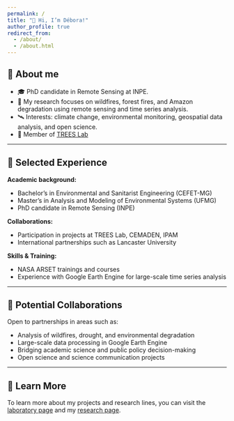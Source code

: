 ```yaml
---
permalink: /
title: "👋 Hi, I’m Débora!"
author_profile: true
redirect_from: 
  - /about/
  - /about.html
---
```


## 🧭 About me
- 🎓 PhD candidate in Remote Sensing at INPE.
- 🌱 My research focuses on wildfires, forest fires, and Amazon degradation using remote sensing and time series analysis.
- 🛰️ Interests: climate change, environmental monitoring, geospatial data analysis, and open science.
- 🌳 Member of [TREES Lab](https://www.treeslab.org)

---

## 🔎 Selected Experience

**Academic background:**  
- Bachelor’s in Environmental and Sanitarist Engineering (CEFET-MG)
- Master’s in Analysis and Modeling of Environmental Systems (UFMG)
- PhD candidate in Remote Sensing (INPE)

**Collaborations:**  
- Participation in projects at TREES Lab, CEMADEN, IPAM  
- International partnerships such as Lancaster University  

**Skills & Training:**  
- NASA ARSET trainings and courses  
- Experience with Google Earth Engine for large-scale time series analysis  

---

## 🤝 Potential Collaborations

Open to partnerships in areas such as:  

- Analysis of wildfires, drought, and environmental degradation  
- Large-scale data processing in Google Earth Engine  
- Bridging academic science and public policy decision-making  
- Open science and science communication projects  

---

## 📂 Learn More

To learn more about my projects and research lines, you can visit the [laboratory page](https://zenodo.org/communities/treeslab/records?q=&l=list&p=1&s=10&sort=newest) and my [research page](https://scholar.google.com/citations?user=7HDMJacAAAAJ&hl=pt-BR&oi=ao).

